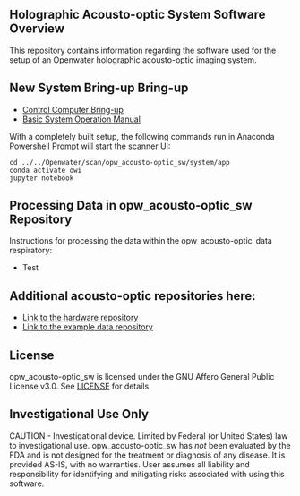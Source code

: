 ## Holographic Acousto-optic System Software Overview
This repository contains information regarding the software used for the setup of an Openwater holographic acousto-optic imaging system.

## New System Bring-up Bring-up
- [Control Computer Bring-up](opw_acousto-optic_NewComputerBring-up.docx)
- [Basic System Operation Manual](opw_acousto-optic_SystemOperationManual.docx)

With a completely built setup, the following commands run in Anaconda Powershell Prompt will start the scanner UI:
```
cd ../../Openwater/scan/opw_acousto-optic_sw/system/app
conda activate owi
jupyter notebook
```

## Processing Data in opw_acousto-optic_sw Repository
Instructions for processing the data within the opw_acousto-optic_data respiratory:
- Test

## Additional acousto-optic repositories here:
- [Link to the hardware repository](https://github.com/OpenwaterInternet/opw_acousto-optic_hw/)
- [Link to the example data repository](https://github.com/OpenwaterInternet/opw_acousto-optic_data/)

## License
opw_acousto-optic_sw is licensed under the GNU Affero General Public License v3.0. See [LICENSE](LICENSE) for details.

## Investigational Use Only
CAUTION - Investigational device. Limited by Federal (or United States) law to investigational use. opw_acousto-optic_sw has *not* been evaluated by the FDA and is not designed for the treatment or diagnosis of any disease. It is provided AS-IS, with no warranties. User assumes all liability and responsibility for identifying and mitigating risks associated with using this software.

